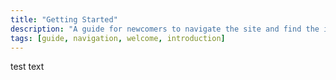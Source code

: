 ```yaml
---
title: "Getting Started"
description: "A guide for newcomers to navigate the site and find the information they need."
tags: [guide, navigation, welcome, introduction]
---
```


test text